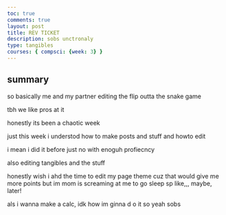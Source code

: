 ```yaml
---
toc: true
comments: true
layout: post
title: REV TICKET
description: sobs unctronaly
type: tangibles
courses: { compsci: {week: 3} }
---
```


## summary

so basically me and my partner editing the flip outta the snake game

tbh we like pros at it

honestly its been a chaotic week

just this week i understod how to make posts and stuff and howto edit

i mean i did it before just no with enoguh profiecncy

also editing tangibles and the stuff

honestly wish i ahd the time to edit my page theme cuz that would give me more points but im mom
is screaming at me to go sleep sp like,,, maybe, later!

als i wanna make a calc, idk how im ginna d o it so yeah sobs